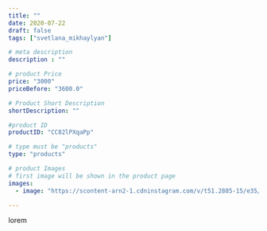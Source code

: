 ```yaml
---
title: ""
date: 2020-07-22
draft: false
tags: ["svetlana_mikhaylyan"]

# meta description
description : ""

# product Price
price: "3000"
priceBefore: "3600.0"

# Product Short Description
shortDescription: ""

#product ID
productID: "CC82lPXqaPp"

# type must be "products"
type: "products"

# product Images
# first image will be shown in the product page
images:
  - image: "https://scontent-arn2-1.cdninstagram.com/v/t51.2885-15/e35/109826031_714514129105543_2495545267520996196_n.jpg?se=7&tp=1&_nc_ht=scontent-arn2-1.cdninstagram.com&_nc_cat=107&_nc_ohc=y7z_oLWpI2oAX93lD9N&ccb=7-4&oh=c7e598eb6e47a3c2a8a2aac318aa5840&oe=6084D960&_nc_sid=86f79a&ig_cache_key=MjM1OTAwMDM1ODQ3MDY1NzAwMQ%3D%3D.2-ccb7-4"

---
```

lorem
